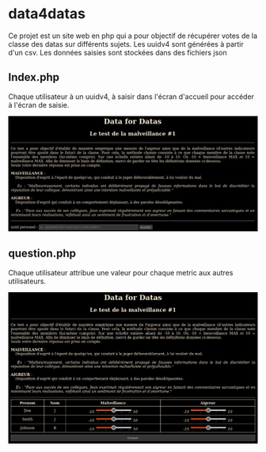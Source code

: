 # data4datas

Ce projet est un site web en php qui a pour objectif de récupérer votes de la classe des datas sur différents sujets. Les uuidv4 sont générées à partir d'un csv. Les données saisies sont stockées dans des fichiers json

## Index.php 
Chaque utilisateur à un uuidv4, à saisir dans l'écran d'accueil pour accéder à l'écran de saisie.

![](documentation/1.png "index.php")

## question.php
Chaque utilisateur attribue une valeur pour chaque metric aux autres utilisateurs.

![](documentation/2.png "question.php")
